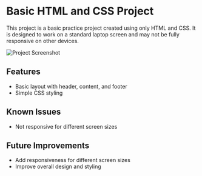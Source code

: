 # Basic HTML and CSS Project

This project is a basic practice project created using only HTML and CSS. It is designed to work on a standard laptop screen and may not be fully responsive on other devices.

![Project Screenshot](HomePage.png)

## Features
- Basic layout with header, content, and footer
- Simple CSS styling

## Known Issues
- Not responsive for different screen sizes

## Future Improvements
- Add responsiveness for different screen sizes
- Improve overall design and styling

